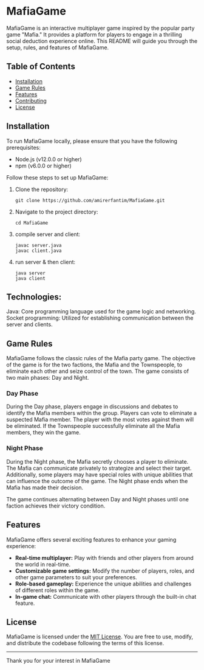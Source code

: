 
# MafiaGame

MafiaGame is an interactive multiplayer game inspired by the popular party game "Mafia." It provides a platform for players to engage in a thrilling social deduction experience online. This README will guide you through the setup, rules, and features of MafiaGame.

## Table of Contents

- [Installation](#installation)
- [Game Rules](#game-rules)
- [Features](#features)
- [Contributing](#contributing)
- [License](#license)

## Installation

To run MafiaGame locally, please ensure that you have the following prerequisites:

- Node.js (v12.0.0 or higher)
- npm (v6.0.0 or higher)

Follow these steps to set up MafiaGame:

1. Clone the repository:

   ```shell
   git clone https://github.com/amirerfantim/MafiaGame.git
   ```

2. Navigate to the project directory:

   ```shell
   cd MafiaGame
   ```

3. compile server and client:

   ```shell
   javac server.java
   javac client.java
   ```

4. run server & then client:

   ```shell
   java server
   java client
   ```
## Technologies:
Java: Core programming language used for the game logic and networking.
Socket programming: Utilized for establishing communication between the server and clients.

## Game Rules

MafiaGame follows the classic rules of the Mafia party game. The objective of the game is for the two factions, the Mafia and the Townspeople, to eliminate each other and seize control of the town. The game consists of two main phases: Day and Night.

### Day Phase

During the Day phase, players engage in discussions and debates to identify the Mafia members within the group. Players can vote to eliminate a suspected Mafia member. The player with the most votes against them will be eliminated. If the Townspeople successfully eliminate all the Mafia members, they win the game.

### Night Phase

During the Night phase, the Mafia secretly chooses a player to eliminate. The Mafia can communicate privately to strategize and select their target. Additionally, some players may have special roles with unique abilities that can influence the outcome of the game. The Night phase ends when the Mafia has made their decision.

The game continues alternating between Day and Night phases until one faction achieves their victory condition.

## Features

MafiaGame offers several exciting features to enhance your gaming experience:

- **Real-time multiplayer:** Play with friends and other players from around the world in real-time.
- **Customizable game settings:** Modify the number of players, roles, and other game parameters to suit your preferences.
- **Role-based gameplay:** Experience the unique abilities and challenges of different roles within the game.
- **In-game chat:** Communicate with other players through the built-in chat feature.


## License

MafiaGame is licensed under the [MIT License](https://github.com/amirerfantim/MafiaGame/blob/main/LICENSE). You are free to use, modify, and distribute the codebase following the terms of this license.

---

Thank you for your interest in MafiaGame
